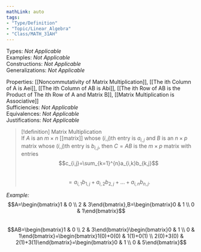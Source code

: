 ```yaml
---
mathLink: auto  
tags:  
- "Type/Definition"  
- "Topic/Linear_Algebra"  
- "Class/MATH_31AH"  
---
```

Types: <i>Not Applicable</i>  
Examples: <i>Not Applicable</i>  
Constructions: <i>Not Applicable</i>  
Generalizations: <i>Not Applicable</i>  
  
Properties: [[Noncommutativity of Matrix Multiplication]], [[The ith Column of A is Aei]], [[The ith Column of AB is Abi]], [[The ith Row of AB is the Product of The ith Row of A and Matrix B]], [[Matrix Multiplication is Associative]]  
Sufficiencies: <i>Not Applicable</i>  
Equivalences: <i>Not Applicable</i>  
Justifications: <i>Not Applicable</i>  
  
> [!definition] Matrix Multiplication  
> If $A$ is an $m \times n$ [[matrix]] whose $(i,j)$th entry is $a_{i,j}$ and $B$ is an $n \times p$ matrix whose $(i,j)$th entry is $b_{i,j}$, then $C=AB$ is the $m \times p$ matrix with entries  
> $$c_{i,j}=\sum_{k=1}^{n}a_{i,k}b_{k,j}$$  
> $$=a_{i,1}b_{1,j}+a_{i,2}b_{2,j}+\dots+a_{i,n}b_{n,j}.$$  
  
*Example:* $$A=\begin{bmatrix}1 & 0 \\  
2 & 3\end{bmatrix},B=\begin{bmatrix}0 & 1 \\  
0 & 1\end{bmatrix}$$  
$$AB=\begin{bmatrix}1 & 0 \\  
2 & 3\end{bmatrix}\begin{bmatrix}0 & 1 \\  
0 & 1\end{bmatrix}=\begin{bmatrix}1(0)+0(0) & 1(1)+0(1) \\  
2(0)+3(0) & 2(1)+3(1)\end{bmatrix}=\begin{bmatrix}0 & 1 \\  
0 & 5\end{bmatrix}$$  
